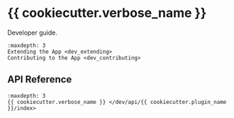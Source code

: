 # {{ cookiecutter.verbose_name }}

Developer guide.

```{toctree}
:maxdepth: 3
Extending the App <dev_extending>
Contributing to the App <dev_contributing>
```

## API Reference

```{toctree}
:maxdepth: 3
{{ cookiecutter.verbose_name }} </dev/api/{{ cookiecutter.plugin_name }}/index>
```
